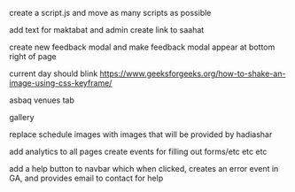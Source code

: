 create a script.js and move as many scripts as possible

add text for maktabat and admin
create link to saahat

create new feedback modal and
make feedback modal appear at bottom right of page


current day should blink https://www.geeksforgeeks.org/how-to-shake-an-image-using-css-keyframe/

asbaq venues tab

gallery

replace schedule images with images that will be provided by hadiashar

add analytics to all pages
create events for filling out forms/etc etc etc

add a help button to navbar which when clicked, creates an error event in GA, and provides email to contact for help

